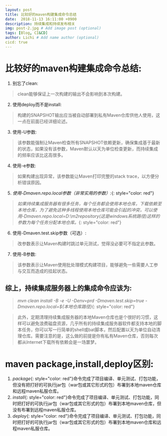 ```yaml
---
layout: post
title: 比较好的maven构建集成命令总结
date:  2018-11-13 16:11:00 +0900  
description: 持续集成和持续发布相关
img: post-2.jpg # Add image post (optional)
tags: [Blog, CI&CD]
author: Lichi # Add name author (optional)
cicd: true
---
```


# 比较好的maven构建集成命令总结:

1. 别忘了clean:
> clean能够保证上一次构建的输出不会影响到本次构建。

2. 使用deploy而不是install:
> 构建的SNAPSHOT输出应当被自动部署到私有Maven仓库供他人使用，这一点在前面已经详细论述。

3. 使用-U参数: 
> 该参数能强制让Maven检查所有SNAPSHOT依赖更新，确保集成基于最新的状态，如果没有该参数，Maven默认以天为单位检查更新，而持续集成的频率应该比这高很多。

4. 使用-e参数:
> 如果构建出现异常，该参数能让Maven打印完整的stack trace，以方便分析错误原因。

5. *使用-Dmaven.repo.local参数（非常实用的参数）:*{: style="color: red"}
> *如果持续集成服务器有很多任务，每个任务都会使用本地仓库，下载依赖至本地仓库，为了避免这种多线程使用本地仓库可能会引起的冲突，可以使用-Dmaven.repo.local=D:\m2repository(这是windows系统路径)这样的参数为每个任务分配本地仓库。*{: style="color: red"}

6. 使用-Dmaven.test.skip参数（可选）:
> 改参数表示让Maven构建时跳过单元测试，觉得没必要可不指定此参数。

7. 使用-B参数:
> 该参数表示让Maven使用批处理模式构建项目，能够避免一些需要人工参与交互而造成的挂起状态。

## 综上，持续集成服务器上的集成命令应该为:
> *mvn clean install -B -e -U -Denv=prd -Dmaven.test.skip=true -Dmaven.repo.local=${本地仓库路径}*{: style="color: red"}

> 此外，定期清理持续集成服务器的本地Maven仓库也是个很好的习惯，这样可以避免浪费磁盘资源，几乎所有的持续集成服务器软件都支持本地的脚本任务，你可以写一行简单的shell或bat脚本，然后配置以天为单位自动清理仓库。需要注意的是，这么做的前提是你有私有Maven仓库，否则每次都从Internet下载所有依赖会是一场噩梦。

# maven package,install,deploy区别:

1. *package*{: style="color: red"}命令完成了项目编译、单元测试、打包功能，但没有把打好的可执行jar包（war包或其它形式的包）布署到本地maven仓库和远程maven私服仓库。
2. *install*{: style="color: red"}命令完成了项目编译、单元测试、打包功能，同时把打好的可执行jar包（war包或其它形式的包）布署到本地maven仓库，但没有布署到远程maven私服仓库。
3. *deploy*{: style="color: red"}命令完成了项目编译、单元测试、打包功能，同时把打好的可执行jar包（war包或其它形式的包）布署到本地maven仓库和远程maven私服仓库。